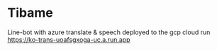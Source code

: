﻿# Tibame
Line-bot with azure translate & speech 
deployed to the gcp cloud run  
https://ko-trans-uoafsgxoga-uc.a.run.app
